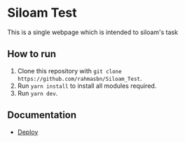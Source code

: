 # Siloam Test

This is a single webpage which is intended to siloam's task

## How to run
1. Clone this repository with `git clone https://github.com/rahmasbn/Siloam_Test`.
2. Run `yarn install` to install all modules required.
3. Run `yarn dev`.

## Documentation
- [Deploy](https://mysiloam.vercel.app/)
